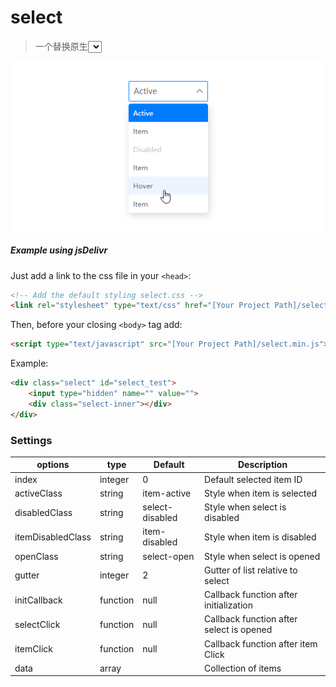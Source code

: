 # select
>一个替换原生<select>的jQuery插件，支持自定义css样式

![demo preview](https://github.com/shulkme/select/blob/master/preview.png)

##### Example using jsDelivr

Just add a link to the css file in your `<head>`:

```html
<!-- Add the default styling select.css -->
<link rel="stylesheet" type="text/css" href="[Your Project Path]/select.css"/>
```
Then, before your closing ```<body>``` tag add:

```html
<script type="text/javascript" src="[Your Project Path]/select.min.js"></script>
```

Example:

```html
<div class="select" id="select_test">
    <input type="hidden" name="" value="">
    <div class="select-inner"></div>
</div>
```


### Settings
| options    | type              | Default | Description   |
| ---------- | ----------------- | ---- | ------------ |
| index       | integer              | 0   | Default selected item ID |
| activeClass       | string              | item-active   | Style when item is selected |
| disabledClass       | string              | select-disabled   | Style when select is disabled |
| itemDisabledClass       | string              | item-disabled   | Style when item is disabled |
| openClass       | string              | select-open   | Style when select is opened |
| gutter       | integer              | 2   | Gutter of list relative to select |
| initCallback       | function              | null   | Callback function after initialization |
| selectClick       | function              | null   | Callback function after select is opened |
| itemClick       | function              | null   | Callback function after item Click |
| data       | array              |   | Collection of items |
